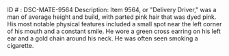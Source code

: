 ID # : DSC-MATE-9564
Description: Item 9564, or "Delivery Driver," was a man of average height and build, with parted pink hair that was dyed pink. His most notable physical features included a small spot near the left corner of his mouth and a constant smile. He wore a green cross earring on his left ear and a gold chain around his neck. He was often seen smoking a cigarette.